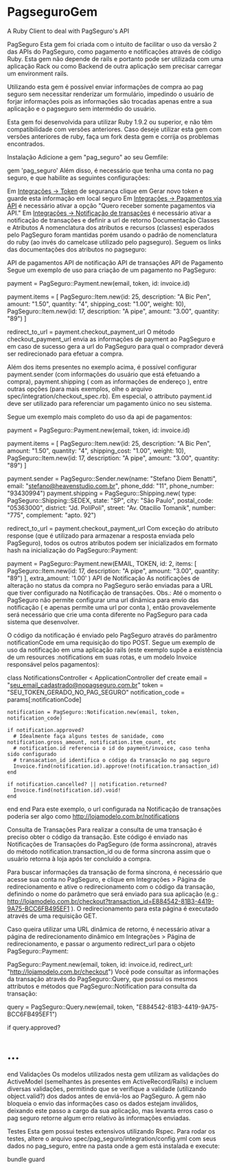 # PagseguroGem
A Ruby Client to deal with PagSeguro's API

PagSeguro
Esta gem foi criada com o intuito de facilitar o uso da versão 2 das APIs do PagSeguro, como pagamento e notificações através de código Ruby. Esta gem não depende de rails e portanto pode ser utilizada com uma aplicação Rack ou como Backend de outra aplicação sem precisar carregar um environment rails.

Utilizando esta gem é possível enviar informações de compra ao pag seguro sem necessitar renderizar um formulário, impedindo o usuário de forjar informações pois as informações são trocadas apenas entre a sua aplicação e o pagseguro sem intermédio do usuário.

Esta gem foi desenvolvida para utilizar Ruby 1.9.2 ou superior, e não têm compatibilidade com versões anteriores. Caso deseje utilizar esta gem com versões anteriores de ruby, faça um fork desta gem e corrija os problemas encontrados.

Instalação
Adicione a gem "pag_seguro" ao seu Gemfile:

gem 'pag_seguro'
Além disso, é necessário que tenha uma conta no pag seguro, e que habilite as seguintes configurações:

Em [Integrações -> Token](https://pagseguro.uol.com.br/integracao/token-de-seguranca.jhtml) de segurança clique em Gerar novo token e guarde esta informação em local seguro
Em [Integrações -> Pagamentos via API](https://pagseguro.uol.com.br/integracao/pagamentos-via-api.jhtml) é necessário ativar a opção "Quero receber somente pagamentos via API."
Em [Integrações -> Notificação de transações](https://pagseguro.uol.com.br/integracao/notificacao-de-transacoes.jhtml) é necessário ativar a notificação de transações e definir a url de retorno
Documentação
Classes e Atributos
A nomenclatura dos atributos e recursos (classes) esperados pelo PagSeguro foram mantidas porém usando o padrão de nomenclatura do ruby (ao invés do camelcase utilizado pelo pagseguro). Seguem os links das documentações dos atributos no pagseguro:

API de pagamentos
API de notificação
API de transações
API de Pagamento
Segue um exemplo de uso para criação de um pagamento no PagSeguro:

payment = PagSeguro::Payment.new(email, token, id: invoice.id)

payment.items = [
  PagSeguro::Item.new(id: 25, description: "A Bic Pen", amount: "1.50",  quantity: "4", shipping_cost: "1.00",  weight: 10),
  PagSeguro::Item.new(id: 17, description: "A pipe",    amount: "3.00",  quantity: "89")
]

redirect_to_url = payment.checkout_payment_url
O método checkout_payment_url envia as informações de payment ao PagSeguro e em caso de sucesso gera a url do PagSeguro para qual o comprador deverá ser redirecionado para efetuar a compra.

Além dos items presentes no exemplo acima, é possível configurar payment.sender (com informações do usuário que está efetuando a compra), payment.shipping ( com as informações de endereço ), entre outras opções (para mais exemplos, olhe o arquivo spec/integration/checkout_spec.rb). Em especial, o attributo payment.id deve ser utilizado para referenciar um pagamento único no seu sistema.

Segue um exemplo mais completo do uso da api de pagamentos:

payment = PagSeguro::Payment.new(email, token, id: invoice.id)

payment.items = [
  PagSeguro::Item.new(id: 25, description: "A Bic Pen", amount: "1.50",  quantity: "4", shipping_cost: "1.00",  weight: 10),
  PagSeguro::Item.new(id: 17, description: "A pipe",    amount: "3.00",  quantity: "89")
]

payment.sender = PagSeguro::Sender.new(name: "Stefano Diem Benatti", email: "stefano@heavenstudio.com.br", phone_ddd: "11", phone_number: "93430994")
payment.shipping = PagSeguro::Shipping.new(
  type: PagSeguro::Shipping::SEDEX,
  state: "SP",
  city: "São Paulo", postal_code: "05363000",
  district: "Jd. PoliPoli",
  street: "Av. Otacilio Tomanik",
  number: "775",
  complement: "apto. 92")

redirect_to_url = payment.checkout_payment_url
Com exceção do atributo response (que é utilizado para armazenar a resposta enviada pelo PagSeguro), todos os outros atributos podem ser inicializados em formato hash na inicialização do PagSeguro::Payment:

payment = PagSeguro::Payment.new(EMAIL, TOKEN, id: 2, items: [ PagSeguro::Item.new(id: 17, description: "A pipe", amount: "3.00",  quantity: "89") ], extra_amount: '1.00' )
API de Notificação
As notificações de alteração no status da compra no PagSeguro serão enviadas para a URL que tiver configurado na Notificação de transações. Obs.: Até o momento o PagSeguro não permite configurar uma url dinâmica para envio das notificação ( e apenas permite uma url por conta ), então provavelemente será necessário que crie uma conta diferente no PagSeguro para cada sistema que desenvolver.

O código da notificação é enviado pelo PagSeguro através do parâmentro notificationCode em uma requisição do tipo POST. Segue um exemplo de uso da notificação em uma aplicação rails (este exemplo supõe a existência de um resources :notifications em suas rotas, e um modelo Invoice responsável pelos pagamentos):

class NotificationsController < ApplicationController
  def create
    email = "seu_email_cadastrado@nopagseguro.com.br"
    token = "SEU_TOKEN_GERADO_NO_PAG_SEGURO"
    notification_code = params[:notificationCode]
    
    notification = PagSeguro::Notification.new(email, token, notification_code)
    
    if notification.approved?
      # Idealmente faça alguns testes de sanidade, como notification.gross_amount, notification.item_count, etc
      # notification.id referencia o id do payment/invoice, caso tenha sido configurado
      # transacation_id identifica o código da transação no pag seguro
      Invoice.find(notification.id).approve!(notification.transaction_id)
    end
    
    if notification.cancelled? || notification.returned?
      Invoice.find(notification.id).void!
    end
  end
end
Para este exemplo, o url configurada na Notificação de transações poderia ser algo como http://lojamodelo.com.br/notifications

Consulta de Transações
Para realizar a consulta de uma transação é preciso obter o código da transação. Este código é enviado nas Notificações de Transações do PagSeguro (de forma assíncrona), através do método notification.transaction_id ou de forma síncrona assim que o usuário retorna à loja após ter concluído a compra.

Para buscar informações da transação de forma síncrona, é necessário que acesse sua conta no PagSeguro, e clique em Integrações > Página de redirecionamento e ative o redirecionamento com o código da transação, definindo o nome do parâmetro que será enviado para sua aplicação (e.g.: http://lojamodelo.com.br/checkout?transaction_id=E884542-81B3-4419-9A75-BCC6FB495EF1 ). O redirecionamento para esta página é executado através de uma requisição GET.

Caso queira utilizar uma URL dinâmica de retorno, é necessário ativar a página de redirecionamento dinâmico em Integrações > Página de redirecionamento, e passar o argumento redirect_url para o objeto PagSeguro::Payment:

PagSeguro::Payment.new(email, token, id: invoice.id, redirect_url: "http://lojamodelo.com.br/checkout")
Você pode consultar as informações da transação através do PagSeguro::Query, que possui os mesmos attributos e métodos que PagSeguro::Notification para consulta da transação:

query = PagSeguro::Query.new(email, token, "E884542-81B3-4419-9A75-BCC6FB495EF1")

if query.approved?
  # ...
end
Validações
Os modelos utilizados nesta gem utilizam as validações do ActiveModel (semelhantes às presentes em ActiveRecord/Rails) e incluem diversas validações, permitindo que se verifique a validade (utilizando object.valid?) dos dados antes de enviá-los ao PagSeguro. A gem não bloqueia o envio das informações caso os dados estejam inválidos, deixando este passo a cargo da sua aplicação, mas levanta erros caso o pag seguro retorne algum erro relativo às informações enviadas.

Testes
Esta gem possui testes extensivos utilizando Rspec. Para rodar os testes, altere o arquivo spec/pag_seguro/integration/config.yml com seus dados no pag_seguro, entre na pasta onde a gem está instalada e execute:

bundle
guard

